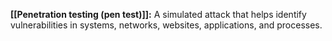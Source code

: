 **[[Penetration testing (pen test)]]:** A simulated attack that helps identify vulnerabilities in systems, networks, websites, applications, and processes.